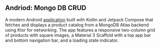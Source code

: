 ## Andriod: Mongo DB CRUD

A modern Android [application](app/src/main/java/com/sparrow/mongodb_interaction) built with Kotlin and Jetpack Compose that fetches and displays a product catalog from a MongoDB Atlas backend using Ktor for networking. The app features a responsive two-column grid of products with square images, a Material 3 Scaffold with a top app bar and bottom navigation bar, and a loading state indicator.

